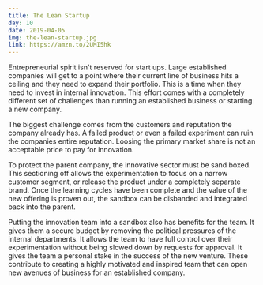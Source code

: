```yaml
---
title: The Lean Startup
day: 10
date: 2019-04-05
img: the-lean-startup.jpg
link: https://amzn.to/2UMI5hk
---
```


Entrepreneurial spirit isn't reserved for start ups. Large established companies
will get to a point where their current line of business hits a ceiling and they
need to expand their portfolio. This is a time when they need to invest in
internal innovation. This effort comes with a completely different set of
challenges than running an established business or starting a new company.

The biggest challenge comes from the customers and reputation the company
already has. A failed product or even a failed experiment can ruin the companies
entire reputation. Loosing the primary market share is not an acceptable price
to pay for innovation.

To protect the parent company, the innovative sector must be sand boxed. This
sectioning off allows the experimentation to focus on a narrow customer
segment, or release the product under a completely separate brand. Once the
learning cycles have been complete and the value of the new offering is proven
out, the sandbox can be disbanded and integrated back into the parent.

Putting the innovation team into a sandbox also has benefits for the team. It
gives them a secure budget by removing the political pressures of the internal
departments. It allows the team to have full control over their
experimentation without being slowed down by requests for approval. It gives the
team a personal stake in the success of the new venture. These contribute to
creating a highly motivated and inspired team that can open new avenues
of business for an established company.

